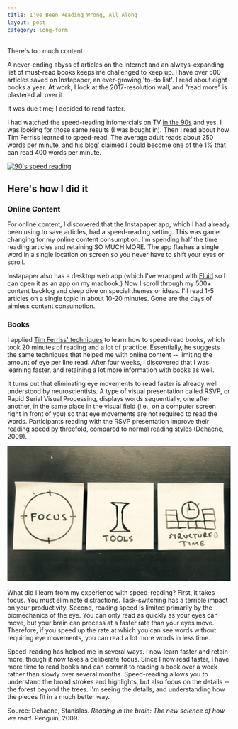 ```yaml
---
title: I've Been Reading Wrong, All Along
layout: post
category: long-form
---
```



There's too much content.

A never-ending abyss of articles on the Internet and an always-expanding list of must-read books keeps me challenged to keep up. I have over 500 articles saved on Instapaper, an ever-growing 'to-do list'. I read about eight books a year. At work, I look at the 2017-resolution wall, and "read more" is plastered all over it.

It was due time; I decided to read faster.

 I had watched the speed-reading infomercials on TV [in the 90s](https://www.youtube.com/watch?v=I54q6yeV8B0) and yes, I was looking for those same results (I was bought in). Then I read about how Tim Ferriss learned to speed-read.  The average adult reads about 250 words per minute, and [his blog](http://tim.blog/2009/07/30/speed-reading-and-accelerated-learning/)&#39; claimed I could become one of the 1% that can read 400 words per minute.

[![90's speed reading](http://img.youtube.com/vi/I54q6yeV8B0/0.jpg)](http://www.youtube.com/watch?v=I54q6yeV8B0 "Speed-Reading Infomercial")

## Here's how I did it

### Online Content

For online content, I discovered that the Instapaper app, which I had already been using to save articles, had a speed-reading setting. This was game changing for my online content consumption. I&#39;m spending half the time reading articles and retaining SO MUCH MORE. The app flashes a single word in a single location on screen so you never have to shift your eyes or scroll.

Instapaper also has a desktop web app (which I've wrapped with [Fluid](http://fluidapp.com/) so I can open it as an app on my macbook.) Now I scroll through my 500+ content backlog and deep dive on special themes or ideas. I'll read 1-5 articles on a single topic in about 10-20 minutes. Gone are the days of aimless content consumption.

### Books

I applied [Tim Ferriss&#39; techniques](mailto:http://tim.blog/2009/07/30/speed-reading-and-accelerated-learning/) to learn how to speed-read books, which took 20 minutes of reading and a lot of practice.  Essentially, he suggests the same techniques that helped me with online content -- limiting the amount of eye per line read. After four weeks, I discovered that I was learning faster, and retaining a lot more information with books as well.

It turns out that eliminating eye movements to read faster is already well understood by neuroscientists.  A type of visual presentation called RSVP, or Rapid Serial Visual Processing, displays words sequentially, one after another, in the same place in the visual field (i.e., on a computer screen right in front of you) so that eye movements are not required to read the words.  Participants reading with the RSVP presentation improve their reading speed by threefold, compared to normal reading styles (Dehaene, 2009).

![Speed Reading Reqs](/../images/speedread.jpg)


What did I learn from my experience with speed-reading?  First, it takes focus.  You must eliminate distractions.  Task-switching has a terrible impact on your productivity.  Second, reading speed is limited primarily by the biomechanics of the eye.  You can only read as quickly as your eyes can move, but your brain can process at a faster rate than your eyes move.  Therefore, if you speed up the rate at which you can see words without requiring eye movements, you can read a lot more words in less time.

Speed-reading has helped me in several ways.  I now learn faster and retain more, though it now takes a deliberate focus.  Since I now read faster, I have more time to read books and can commit to reading a book over a week rather than slowly over several months.  Speed-reading allows you to understand the broad strokes and highlights, but also focus on the details -- the forest beyond the trees. I&#39;m seeing the details, and understanding how the pieces fit in a much better way.

Source: Dehaene, Stanislas. _Reading in the brain: The new science of how we read_. Penguin, 2009.